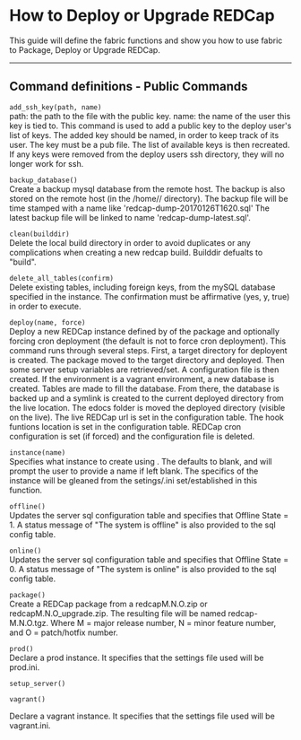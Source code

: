 # How to Deploy or Upgrade REDCap

This guide will define the fabric functions and show you how to use fabric to Package, Deploy or Upgrade REDCap.

---

## Command definitions - Public Commands  


`add_ssh_key(path, name)`  
path: the path to the file with the public key. name: the name of the user this key is tied to. This command is used to add a public key to the deploy user's list of keys. The added key should be named, in order to keep track of its user. The key must be a pub file. The list of available keys is then recreated. If any keys were removed from the deploy users ssh directory, they will no longer work for ssh.

`backup_database()`  
Create a backup mysql database from the remote host. The backup is also stored on the remote host (in the /home/<user>/ directory). The backup file will be time stamped with a name like 'redcap-dump-20170126T1620.sql' The latest backup file will be linked to name 'redcap-dump-latest.sql'.

`clean(builddir)`  
Delete the local build directory in order to avoid duplicates or any complications when creating a new redcap build. Builddir defualts to "build".

`delete_all_tables(confirm)`  
Delete existing tables, including foreign keys, from the mySQL database specified in the instance. The confirmation must be affirmative (yes, y, true) in order to execute.

`deploy(name, force)`  
Deploy a new REDCap instance defined by <name> of the package and optionally forcing cron deployment (the default is not to force cron deployment). This command runs through several steps. First, a target directory for deployent is created. The package moved to the target directory and deployed. Then some server setup variables are retrieved/set. A configuration file is then created. If the environment is a vagrant environment, a new database is created. Tables are made to fill the database. From there, the database is backed up and a symlink is created to the current deployed directory from the live location. The edocs folder is moved the deployed directory (visible on the live). The live REDCap url is set in the configuration table. The hook funtions location is set in the configuration table. REDCap cron configuration is set (if forced) and the configuration file is deleted.

`instance(name)`  
Specifies what instance to create using <name>. The <name> defaults to blank, and will prompt the user to provide a name if left blank. The specifics of the instance will be gleaned from the setings/<name>.ini set/established in this function.

`offline()`  
Updates the server sql configuration table and specifies that Offline State = 1. A status message of "The system is offline" is also provided to the sql config table.

`online()`  
Updates the server sql configuration table and specifies that Offline State = 0. A status message of "The system is online" is also provided to the sql config table.

`package()`  
Create a REDCap package from a redcapM.N.O.zip or redcapM.N.O_upgrade.zip. The resulting file will be named redcap-M.N.O.tgz. Where M = major release number, N = minor feature number, and O = patch/hotfix number.

`prod()`  
Declare a prod instance. It specifies that the settings file used will be prod.ini.

`setup_server()`  


`vagrant()`  

Declare a vagrant instance. It specifies that the settings file used will be vagrant.ini.